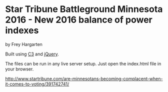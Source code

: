 Star Tribune Battleground Minnesota 2016 - New 2016 balance of power indexes
================

by Frey Hargarten

Built using [C3](https://github.com/masayuki0812/c3) and [jQuery](https://github.com/jquery/jquery).

The files can be run in any live server setup. Just open the index.html file in your browser.

http://www.startribune.com/are-minnesotans-becoming-complacent-when-it-comes-to-voting/391742741/

